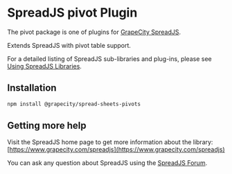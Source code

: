# SpreadJS pivot Plugin

The pivot package is one of plugins for [GrapeCity SpreadJS](https://www.grapecity.com/spreadjs).

Extends SpreadJS with pivot table support.

For a detailed listing of SpreadJS sub-libraries and plug-ins, please see [Using SpreadJS Libraries](https://www.grapecity.com/spreadjs/docs/v13/online/modules.html).

## Installation
```sh
npm install @grapecity/spread-sheets-pivots
```

## Getting more help
Visit the SpreadJS home page to get more information about the library:
[https://www.grapecity.com/spreadjs](https://www.grapecity.com/spreadjs)

You can ask any question about SpreadJS using the [SpreadJS Forum](https://www.grapecity.com/forums/spreadjs).
